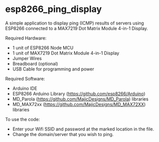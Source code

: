 # esp8266_ping_display
A simple application to display ping (ICMP) results of servers using ESP8266 connected to a MAX7219 Dot Matrix Module 4-in-1 Display.

Required Hardware:
- 1 unit of ESP8266 Node MCU
- 1 unit of MAX7219 Dot Matrix Module 4-in-1 Display
- Jumper Wires
- Breadboard (optional)
- USB Cable for programming and power

Required Software:
- Arduino IDE
- ESP8266 Arduino Library (https://github.com/esp8266/Arduino)
- MD_Parola (https://github.com/MajicDesigns/MD_Parola) libraries
- MD_MAX72xx (https://github.com/MajicDesigns/MD_MAX72XX) libraries 

To use the code:
- Enter your Wifi SSID and password at the marked location in the file. 
- Change the domain/server that you wish to ping.
